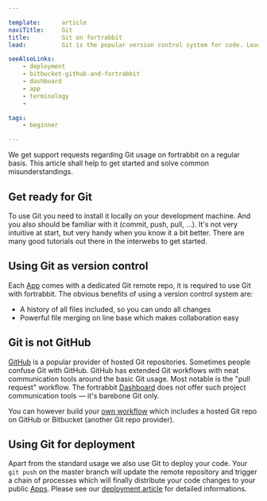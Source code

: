 ```yaml
---

template:      article
naviTitle:     Git
title:         Git on fortrabbit
lead:          Git is the popular version control system for code. Learn which Git features to expect on fortrabbit.

seeAlsoLinks:
    - deployment
    - bitbucket-github-and-fortrabbit
    - dashboard
    - app
    - terminology
    -

tags:
    - beginner

---
```


We get support requests regarding Git usage on fortrabbit on a regular basis. This article shall help to get started and solve common misunderstandings.


## Get ready for Git

To use Git you need to install it locally on your development machine. And you also should be familiar with it (commit, push, pull, …). It's not very intuitive at start, but very handy when you know it a bit better. There are many good tutorials out there in the interwebs to get started.


## Using Git as version control

Each [App](app) comes with a dedicated Git remote repo, it is required to use Git with fortrabbit. The obvious benefits of using a version control system are:

* A history of all files included, so you can undo all changes
* Powerful file merging on line base which makes collaboration easy


## Git is not GitHub

[GitHub](https://github.com) is a popular provider of hosted Git repositories. Sometimes people confuse Git with GitHub. GitHub has extended Git workflows with neat communication tools around the basic Git usage. Most notable is the "pull request" workflow. The fortrabbit [Dashboard](dashboard) does not offer such project communication tools — it's barebone Git only.

You can however build your [own workflow](bitbucket-github-and-fortrabbit) which includes a hosted Git repo on GitHub or Bitbucket (another Git repo provider).


## Using Git for deployment

Apart from the standard usage we also use Git to deploy your code. Your ``git push`` on the master branch will update the remote repository and trigger a chain of processes which will finally distribute your code changes to your public [Apps](app). Please see our [deployment article](deployment) for detailed informations.




